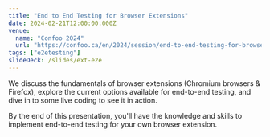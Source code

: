 ```yaml
---
title: "End to End Testing for Browser Extensions"
date: 2024-02-21T12:00:00.000Z
venue:
  name: "Confoo 2024"
  url: "https://confoo.ca/en/2024/session/end-to-end-testing-for-browser-extensions"
tags: ["e2etesting"]
slideDeck: /slides/ext-e2e
---
```


We discuss the fundamentals of browser extensions (Chromium browsers & Firefox), explore the current options available for end-to-end testing, and dive in to some live coding to see it in action.

By the end of this presentation, you'll have the knowledge and skills to implement end-to-end testing for your own browser extension.
